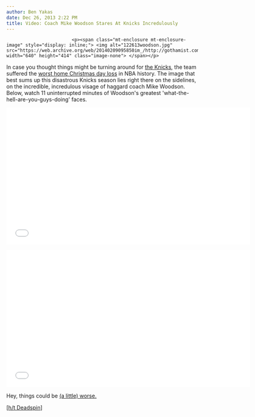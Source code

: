 ```yaml
---
author: Ben Yakas
date: Dec 26, 2013 2:22 PM
title: Video: Coach Mike Woodson Stares At Knicks Incredulously
---
```



                            
                            
                            
                            <p><span class="mt-enclosure mt-enclosure-image" style="display: inline;"> <img alt="122613woodson.jpg" src="https://web.archive.org/web/20140209095850im_/http://gothamist.com/attachments/byakas/122613woodson.jpg" width="640" height="414" class="image-none"> </span></p>

<p>In case you thought things might be turning around for <a href="https://web.archive.org/web/20140209095850/http://gothamist.com/tags/knicks">the Knicks</a>, the team suffered the <a href="" http:="" sports.yahoo.com="" blogs="" nba-ball-dont-lie="" thunder-hand-knicks-worst-home-christmas-loss-nba-225048387--nba.html="">worst home Christmas day loss</a> in NBA history. The image that best sums up this disastrous Knicks season lies right there on the sidelines, on the incredible, incredulous visage of haggard coach Mike Woodson. Below, watch 11 uninterrupted minutes of Woodson&apos;s greatest &apos;what-the-hell-are-you-guys-doing&apos; faces.</p>

<p><iframe width="640" height="360" src="//web.archive.org/web/20140209095850if_/http://www.youtube.com/embed/yrVWPQbEXv4" frameborder="0" allowfullscreen></iframe></p>

<p><iframe width="640" height="360" src="//web.archive.org/web/20140209095850if_/http://www.youtube.com/embed/hB2jNeE6tg4" frameborder="0" allowfullscreen></iframe></p>

<p>Hey, things could be <a href="https://web.archive.org/web/20140209095850/http://espn.go.com/new-york/nba/story/_/id/10193851/jason-kidd-calls-brooklyn-nets-embarrassing-loss">(a little) worse.</a></p>

<p>[<a href="https://web.archive.org/web/20140209095850/http://deadspin.com/seven-uninterrupted-minutes-of-mike-woodson-making-face-1489862537">h/t Deadspin</a>]</p>
                            
                            
                            